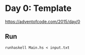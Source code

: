 # Day 0: Template

<https://adventofcode.com/2015/day/0>

## Run

```shell
runhaskell Main.hs < input.txt
```
